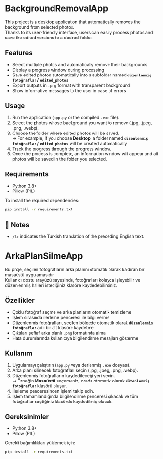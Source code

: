 # BackgroundRemovalApp

This project is a desktop application that automatically removes the background from selected photos.  
Thanks to its user-friendly interface, users can easily process photos and save the edited versions to a desired folder.

## Features
- Select multiple photos and automatically remove their backgrounds
- Display a progress window during processing
- Save edited photos automatically into a subfolder named **`düzenlenmiş fotoğraflar` / `edited_photos`**
- Export outputs in `.png` format with transparent background
- Show informative messages to the user in case of errors

## Usage
1. Run the application (`app.py` or the compiled `.exe` file).
2. Select the photos whose background you want to remove (.jpg, .jpeg, .png, .webp).
3. Choose the folder where edited photos will be saved.  
   → For example, if you choose **Desktop**, a folder named **`düzenlenmiş fotoğraflar` / `edited_photos`** will be created automatically.
4. Track the progress through the progress window.
5. Once the process is complete, an information window will appear and all photos will be saved in the folder you selected.

## Requirements
- Python 3.8+
- Pillow (PIL)

To install the required dependencies:
```bash
pip install -r requirements.txt
```

## 📝 Notes  

- `/tr` indicates the Turkish translation of the preceding English text.

# ArkaPlanSilmeApp

Bu proje, seçilen fotoğrafların arka planını otomatik olarak kaldıran bir masaüstü uygulamasıdır.  
Kullanıcı dostu arayüzü sayesinde, fotoğrafları kolayca işleyebilir ve düzenlenmiş halleri istediğiniz klasöre kaydedebilirsiniz.

## Özellikler
- Çoklu fotoğraf seçme ve arka planlarını otomatik temizleme
- İşlem sırasında ilerleme penceresi ile bilgi verme
- Düzenlenmiş fotoğrafları, seçilen bölgede otomatik olarak **`düzenlenmiş fotoğraflar`** adlı bir alt klasöre kaydetme
- Çıktıları şeffaf arka planlı `.png` formatında alma
- Hata durumlarında kullanıcıya bilgilendirme mesajları gösterme

## Kullanım
1. Uygulamayı çalıştırın (`app.py` veya derlenmiş `.exe` dosyası).
2. Arka planı silinecek fotoğrafları seçin (.jpg, .jpeg, .png, .webp).
3. Düzenlenmiş fotoğrafların kaydedileceği yeri seçin.  
   → Örneğin **Masaüstü** seçerseniz, orada otomatik olarak **`düzenlenmiş fotoğraflar`** klasörü oluşur.
4. İlerleme penceresinden işlemi takip edin.
5. İşlem tamamlandığında bilgilendirme penceresi çıkacak ve tüm fotoğraflar seçtiğiniz klasörde kaydedilmiş olacak.

## Gereksinimler
- Python 3.8+
- Pillow (PIL)

Gerekli bağımlılıkları yüklemek için:
```bash
pip install -r requirements.txt
```






